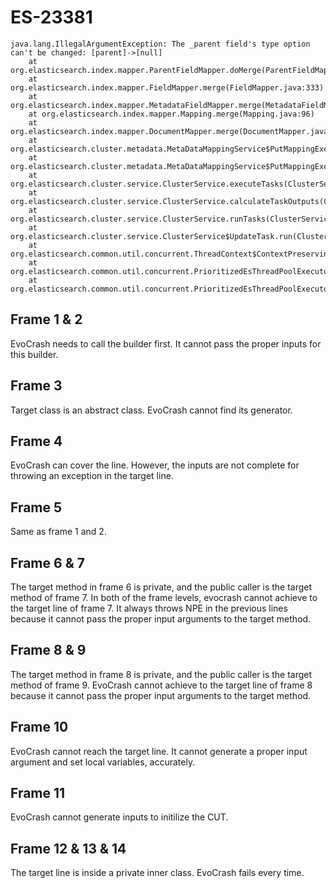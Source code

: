# ES-23381
```
java.lang.IllegalArgumentException: The _parent field's type option can't be changed: [parent]->[null]
	at org.elasticsearch.index.mapper.ParentFieldMapper.doMerge(ParentFieldMapper.java:301)
	at org.elasticsearch.index.mapper.FieldMapper.merge(FieldMapper.java:333)
	at org.elasticsearch.index.mapper.MetadataFieldMapper.merge(MetadataFieldMapper.java:73)
	at org.elasticsearch.index.mapper.Mapping.merge(Mapping.java:96)
	at org.elasticsearch.index.mapper.DocumentMapper.merge(DocumentMapper.java:333)
	at org.elasticsearch.cluster.metadata.MetaDataMappingService$PutMappingExecutor.applyRequest(MetaDataMappingService.java:267)
	at org.elasticsearch.cluster.metadata.MetaDataMappingService$PutMappingExecutor.execute(MetaDataMappingService.java:230)
	at org.elasticsearch.cluster.service.ClusterService.executeTasks(ClusterService.java:674)
	at org.elasticsearch.cluster.service.ClusterService.calculateTaskOutputs(ClusterService.java:653)
	at org.elasticsearch.cluster.service.ClusterService.runTasks(ClusterService.java:612)
	at org.elasticsearch.cluster.service.ClusterService$UpdateTask.run(ClusterService.java:1112)
	at org.elasticsearch.common.util.concurrent.ThreadContext$ContextPreservingRunnable.run(ThreadContext.java:527)
	at org.elasticsearch.common.util.concurrent.PrioritizedEsThreadPoolExecutor$TieBreakingPrioritizedRunnable.runAndClean(PrioritizedEsThreadPoolExecutor.java:238)
	at org.elasticsearch.common.util.concurrent.PrioritizedEsThreadPoolExecutor$TieBreakingPrioritizedRunnable.run(PrioritizedEsThreadPoolExecutor.java:201)
```

## Frame 1 & 2
EvoCrash needs to call the builder first. It cannot pass the proper inputs for this builder.

## Frame 3
Target class is an abstract class. EvoCrash cannot find its generator.

## Frame 4
EvoCrash can cover the line. However, the inputs are not complete for throwing an exception in the target line.

## Frame 5
Same as frame 1 and 2.

## Frame 6 & 7
The target method in frame 6 is private, and the public caller is the target method of frame 7. In both of the frame levels, evocrash cannot achieve to the target line of frame 7. It always throws NPE in the previous lines because it cannot pass the proper input arguments to the target method.

## Frame 8 & 9
The target method in frame 8 is private, and the public caller is the target method of frame 9. EvoCrash cannot achieve to the target line of frame 8 because it cannot pass the proper input arguments to the target method.

## Frame 10
EvoCrash cannot reach the target line. It cannot generate a proper input argument and set local variables, accurately.

## Frame 11
EvoCrash cannot generate inputs to initilize the CUT.

## Frame 12 & 13 & 14
The target line is inside a private inner class. EvoCrash fails every time.
